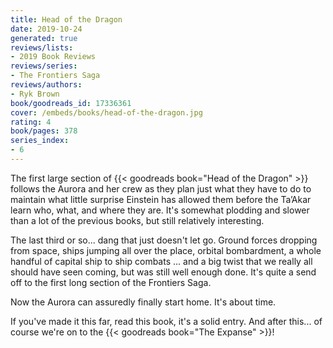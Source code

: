 ```yaml
---
title: Head of the Dragon
date: 2019-10-24
generated: true
reviews/lists:
- 2019 Book Reviews
reviews/series:
- The Frontiers Saga
reviews/authors:
- Ryk Brown
book/goodreads_id: 17336361
cover: /embeds/books/head-of-the-dragon.jpg
rating: 4
book/pages: 378
series_index:
- 6
---
```

The first large section of {{< goodreads book="Head of the Dragon" >}} follows the Aurora and her crew as they plan just what they have to do to maintain what little surprise Einstein has allowed them before the Ta’Akar learn who, what, and where they are. It's somewhat plodding and slower than a lot of the previous books, but still relatively interesting.  

The last third or so... dang that just doesn't let go. Ground forces dropping from space, ships jumping all over the place, orbital bombardment, a whole handful of capital ship to ship combats ... and a big twist that we really all should have seen coming, but was still well enough done. It's quite a send off to the first long section of the Frontiers Saga.  

<!--more-->

Now the Aurora can assuredly finally start home. It's about time.  

If you've made it this far, read this book, it's a solid entry. And after this... of course we're on to the {{< goodreads book="The Expanse" >}}!